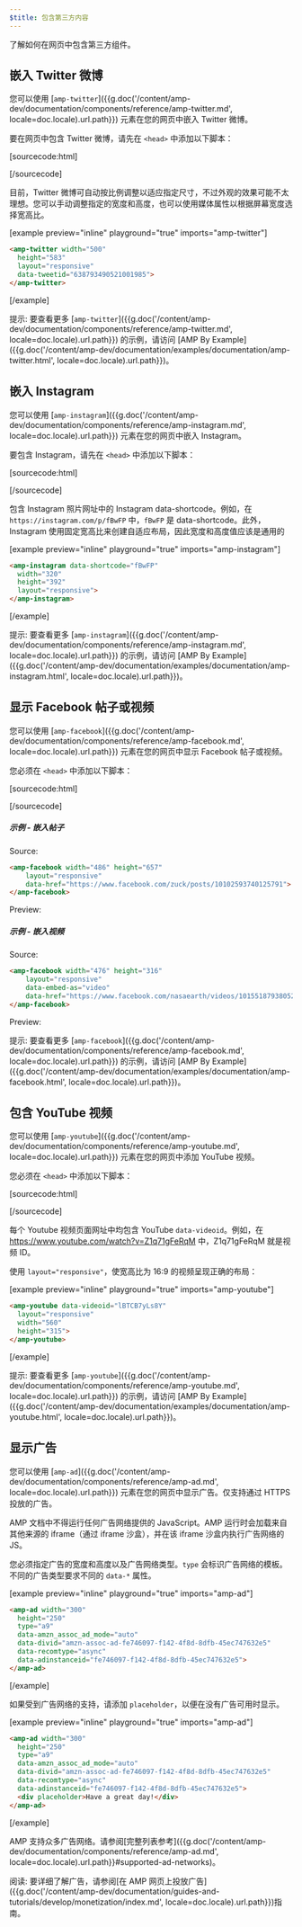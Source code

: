 ```yaml
---
$title: 包含第三方内容
---
```


了解如何在网页中包含第三方组件。

## 嵌入 Twitter 微博

您可以使用 [`amp-twitter`]({{g.doc('/content/amp-dev/documentation/components/reference/amp-twitter.md', locale=doc.locale).url.path}}) 元素在您的网页中嵌入 Twitter 微博。

要在网页中包含 Twitter 微博，请先在 `<head>` 中添加以下脚本：

[sourcecode:html]
<script async custom-element="amp-twitter" src="https://cdn.ampproject.org/v0/amp-twitter-0.1.js"></script>
[/sourcecode]

目前，Twitter 微博可自动按比例调整以适应指定尺寸，不过外观的效果可能不太理想。您可以手动调整指定的宽度和高度，也可以使用媒体属性以根据屏幕宽度选择宽高比。

[example preview="inline" playground="true" imports="amp-twitter"]
```html
<amp-twitter width="500"
  height="583"
  layout="responsive"
  data-tweetid="638793490521001985">
</amp-twitter>
```
[/example]

提示: 要查看更多 [`amp-twitter`]({{g.doc('/content/amp-dev/documentation/components/reference/amp-twitter.md', locale=doc.locale).url.path}}) 的示例，请访问 [AMP By Example]({{g.doc('/content/amp-dev/documentation/examples/documentation/amp-twitter.html', locale=doc.locale).url.path}})。

## 嵌入 Instagram

您可以使用 [`amp-instagram`]({{g.doc('/content/amp-dev/documentation/components/reference/amp-instagram.md', locale=doc.locale).url.path}}) 元素在您的网页中嵌入 Instagram。

要包含 Instagram，请先在 `<head>` 中添加以下脚本：

[sourcecode:html]
<script async custom-element="amp-instagram" src="https://cdn.ampproject.org/v0/amp-instagram-0.1.js"></script>
[/sourcecode]

包含 Instagram 照片网址中的 Instagram data-shortcode。例如，在 `https://instagram.com/p/fBwFP` 中，`fBwFP` 是 data-shortcode。此外，Instagram 使用固定宽高比来创建自适应布局，因此宽度和高度值应该是通用的

[example preview="inline" playground="true" imports="amp-instagram"]
```html
<amp-instagram data-shortcode="fBwFP"
  width="320"
  height="392"
  layout="responsive">
</amp-instagram>
```
[/example]

提示: 要查看更多 [`amp-instagram`]({{g.doc('/content/amp-dev/documentation/components/reference/amp-instagram.md', locale=doc.locale).url.path}}) 的示例，请访问 [AMP By Example]({{g.doc('/content/amp-dev/documentation/examples/documentation/amp-instagram.html', locale=doc.locale).url.path}})。

## 显示 Facebook 帖子或视频

您可以使用 [`amp-facebook`]({{g.doc('/content/amp-dev/documentation/components/reference/amp-facebook.md', locale=doc.locale).url.path}}) 元素在您的网页中显示 Facebook 帖子或视频。

您必须在 `<head>` 中添加以下脚本：

[sourcecode:html]
<script async custom-element="amp-facebook" src="https://cdn.ampproject.org/v0/amp-facebook-0.1.js"></script>
[/sourcecode]

##### 示例 - 嵌入帖子

Source:
```html
<amp-facebook width="486" height="657"
    layout="responsive"
    data-href="https://www.facebook.com/zuck/posts/10102593740125791">
</amp-facebook>
```
Preview:
<amp-facebook width="486" height="657"
    layout="responsive"
    data-href="https://www.facebook.com/zuck/posts/10102593740125791">
</amp-facebook>

##### 示例 - 嵌入视频

Source:
```html
<amp-facebook width="476" height="316"
    layout="responsive"
    data-embed-as="video"
    data-href="https://www.facebook.com/nasaearth/videos/10155187938052139">
</amp-facebook>
```
Preview:
<amp-facebook width="476" height="316"
    layout="responsive"
    data-embed-as="video"
    data-href="https://www.facebook.com/nasaearth/videos/10155187938052139">
</amp-facebook>

提示: 要查看更多 [`amp-facebook`]({{g.doc('/content/amp-dev/documentation/components/reference/amp-facebook.md', locale=doc.locale).url.path}}) 的示例，请访问 [AMP By Example]({{g.doc('/content/amp-dev/documentation/examples/documentation/amp-facebook.html', locale=doc.locale).url.path}})。

## 包含 YouTube 视频

您可以使用 [`amp-youtube`]({{g.doc('/content/amp-dev/documentation/components/reference/amp-youtube.md', locale=doc.locale).url.path}}) 元素在您的网页中添加 YouTube 视频。

您必须在 `<head>` 中添加以下脚本：

[sourcecode:html]
<script async custom-element="amp-youtube" src="https://cdn.ampproject.org/v0/amp-youtube-0.1.js"></script>
[/sourcecode]

每个 Youtube 视频页面网址中均包含 YouTube `data-videoid`。例如，在 https://www.youtube.com/watch?v=Z1q71gFeRqM 中，Z1q71gFeRqM 就是视频 ID。

使用 `layout="responsive"`，使宽高比为 16:9 的视频呈现正确的布局：

[example preview="inline" playground="true" imports="amp-youtube"]
```html
<amp-youtube data-videoid="lBTCB7yLs8Y"
  layout="responsive"
  width="560"
  height="315">
</amp-youtube>
```
[/example]

提示: 要查看更多 [`amp-youtube`]({{g.doc('/content/amp-dev/documentation/components/reference/amp-youtube.md', locale=doc.locale).url.path}}) 的示例，请访问 [AMP By Example]({{g.doc('/content/amp-dev/documentation/examples/documentation/amp-youtube.html', locale=doc.locale).url.path}})。

## 显示广告

您可以使用 [`amp-ad`]({{g.doc('/content/amp-dev/documentation/components/reference/amp-ad.md', locale=doc.locale).url.path}}) 元素在您的网页中显示广告。仅支持通过 HTTPS 投放的广告。

AMP 文档中不得运行任何广告网络提供的 JavaScript。AMP 运行时会加载来自其他来源的 iframe（通过 iframe 沙盒），并在该 iframe 沙盒内执行广告网络的 JS。

您必须指定广告的宽度和高度以及广告网络类型。`type` 会标识广告网络的模板。不同的广告类型要求不同的 `data-*` 属性。

[example preview="inline" playground="true" imports="amp-ad"]
```html
<amp-ad width="300"
  height="250"
  type="a9"
  data-amzn_assoc_ad_mode="auto"
  data-divid="amzn-assoc-ad-fe746097-f142-4f8d-8dfb-45ec747632e5"
  data-recomtype="async"
  data-adinstanceid="fe746097-f142-4f8d-8dfb-45ec747632e5">
</amp-ad>
```
[/example]

如果受到广告网络的支持，请添加 `placeholder`，以便在没有广告可用时显示。

[example preview="inline" playground="true" imports="amp-ad"]
```html
<amp-ad width="300"
  height="250"
  type="a9"
  data-amzn_assoc_ad_mode="auto"
  data-divid="amzn-assoc-ad-fe746097-f142-4f8d-8dfb-45ec747632e5"
  data-recomtype="async"
  data-adinstanceid="fe746097-f142-4f8d-8dfb-45ec747632e5">
  <div placeholder>Have a great day!</div>
</amp-ad>
```
[/example]

AMP 支持众多广告网络。请参阅[完整列表参考]({{g.doc('/content/amp-dev/documentation/components/reference/amp-ad.md', locale=doc.locale).url.path}}#supported-ad-networks)。

阅读: 要详细了解广告，请参阅[在 AMP 网页上投放广告]({{g.doc('/content/amp-dev/documentation/guides-and-tutorials/develop/monetization/index.md', locale=doc.locale).url.path}})指南。
